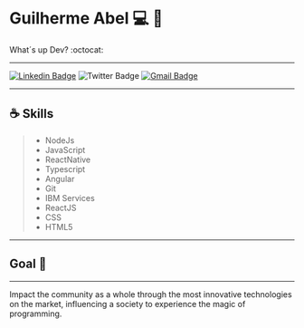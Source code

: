 # Guilherme Abel :computer: :rocket:
<p> What´s up Dev? :octocat:
  
 ------------
 
[![Linkedin Badge](https://img.shields.io/badge/-LinkedIn-0096c7?style=for-the-badge&logo=Linkedin&logoColor=white&link=https:https://https://www.linkedin.com/in/guilhermeabel/)](https://www.linkedin.com/in/guilhermeabel/)
![Twitter Badge](https://img.shields.io/badge/-Twitter-3391ff?style=for-the-badge&logo=Twitter&logoColor=white&link=https:https://twitter.com/guilhermeabel99/)
[![Gmail Badge](https://img.shields.io/badge/-Gmail-ef233c?style=for-the-badge&logo=Gmail&logoColor=white&link=mailto:guilhermeabel.contato@gmail.com)](mailto:guilhermeabel.contato@gmail.com)

------------
## ☕️ Skills

> - NodeJs 
> - JavaScript
> - ReactNative
> - Typescript
> - Angular
> - Git
> - IBM Services
> - ReactJS
> - CSS
> - HTML5

------------

## Goal  :rocket: 
------------

Impact the community as a whole through the most innovative technologies on the market, influencing a society to experience the magic of programming.

